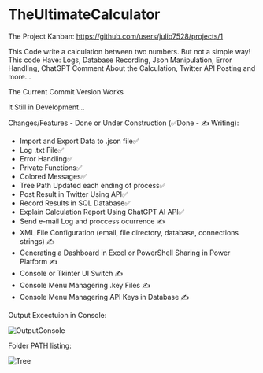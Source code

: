 # TheUltimateCalculator

The Project Kanban: https://github.com/users/julio7528/projects/1

This Code write a calculation between two numbers. But not a simple way! This code Have: Logs, Database Recording, Json Manipulation, Error Handling, ChatGPT Comment About the Calculation, Twitter API Posting and more... 

The Current Commit Version Works

It Still in Development...

Changes/Features - Done or Under Construction (✅Done - ✍️ Writing):

  - Import and Export Data to .json file✅
  - Log .txt File✅
  - Error Handling✅
  - Private Functions✅
  - Colored Messages✅
  - Tree Path Updated each ending of process✅  
  - Post Result in Twitter Using API✅
  - Record Results in SQL Database✅
  - Explain Calculation Report Using ChatGPT AI API✅
  - Send e-mail Log and proccess ocurrence ✍️
  - XML File Configuration (email, file directory, database, connections strings) ✍️
  - Generating a Dashboard in Excel or PowerShell Sharing in Power Platform ✍️
  - Console or Tkinter UI Switch ✍️
  - Console Menu Managering .key Files ✍️
  - Console Menu Managering API Keys in Database ✍️

Output Excectuion in Console:

![OutputConsole](https://user-images.githubusercontent.com/58828552/215864535-40d0fecf-52aa-4fa3-a1be-67c1cb823b76.png)

Folder PATH listing:

![Tree](https://user-images.githubusercontent.com/58828552/215863975-1b5eac30-362c-49de-80cf-89181f3cc0fe.png)
